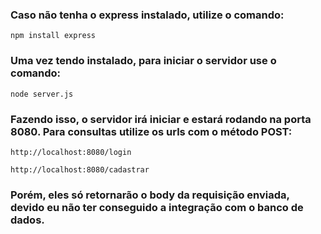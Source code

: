 ### Caso não tenha o express instalado, utilize o comando:

```
npm install express
```

### Uma vez tendo instalado, para iniciar o servidor use o comando:

```
node server.js
```

### Fazendo isso, o servidor irá iniciar e estará rodando na porta 8080. Para consultas utilize os urls com o método POST:

```
http://localhost:8080/login
```

```
http://localhost:8080/cadastrar
```

### Porém, eles só retornarão o body da requisição enviada, devido eu não ter conseguido a integração com o banco de dados.


